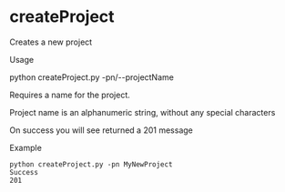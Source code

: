  #  createProject
Creates a new project

Usage

python createProject.py -pn/--projectName

Requires a name for the project.   

Project name is an alphanumeric string, without any special characters


On success you will see returned a 201 message


Example
```
python createProject.py -pn MyNewProject
Success
201

```

 

 
 
 
 
